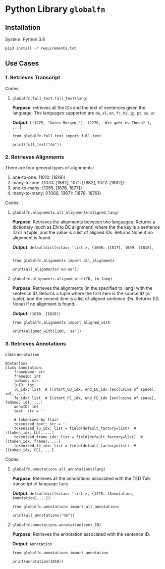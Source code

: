 # Python Library `globalfn`

## Installation
System: Python 3.8
```
pip3 install -r requirements.txt
```

## Use Cases
### 1. Retrieves Transcript
Codes:
1. `globalfn.full_text.full_text(lang)`

    **Purpose**: retrieves all the IDs and the text of sentences given the language. The languages supported are `de`, `el`, `en`, `fr`, `hi`, `jp`, `pt`, `se`, `ur`.

    **Output**: `[(1275, 'Guten Morgen.'), (1276, 'Wie geht es Ihnen?'), ...]`

    ```
    from globalfn.full_text import full_text

    print(full_text("de"))
    ```


### 2. Retrieves Alignments
There are four general types of alignments:
1. one-to-one: {1010: \[1819\]}
2. many-to-one: {1070: \[1882\], 1071: \[1882\], 1072: \[1882\]}
3. one-to-many: {1065, \[1876, 1877\]}
4. many-to-many: {(1066, 1067): \[1878, 1879\]}

Codes:
1. `globalfn.alignments.all_alignments(aligned_lang)`

    **Purpose**: Retrieves the alignments between two languages. Returns a dictionary (such as EN to DE alignment) where the the key is a sentence ID or a tuple, and the value is a list of aligned IDs. Returns None if no alignment is found.

    **Output**: `defaultdict(<class 'list'>, {1008: [1817], 1009: [1818], ...`

    ```
    from globalfn.alignments import all_alignments

    print(all_alignments('en-se'))
    ```


2. `globalfn.alignments.aligned_with(ID, to_lang)`

    **Purpose**: Retrieves the alignments (in the specified to_lang) with the sentence ID. Returns a tuple where the first item is the source ID (or tuple), and the second item is a list of aligned sentence IDs. Returns (ID, None) if no alignment is found.

    **Output**: `(1010, [1819])`
    ```
    from globalfn.alignments import aligned_with

    print(aligned_with(1100, 'se'))
    ```


### 3. Retrieves Annotations
class `Annotation`

```
@dataclass
class Annotation:
    frameName: str
    frameID: int
    luName: str
    luID: int
    lu_idx: list  # [(start_LU_idx, end_LU_idx [exclusive of space], id), ...]
    fe_idx: list  # [(start_FE_idx, end_FE_idx [exclusive of space], feName, id), ...]
    annoID: int
    text: str = ''

    # tokenized by flair
    tokenized_text: str = ''
    tokenized_lu_idx: list = field(default_factory=list)  # [(token_idx, LU), ...]
    tokenized_frame_idx: list = field(default_factory=list)  # [(token_idx, frame), ...]
    tokenized_fe_idx: list = field(default_factory=list)  # [(token_idx, FE), ...]
```

Codes:
1. `globalfn.annotations.all_annotations(lang)`

    **Purpose**: Retrieves all the annotations associated with the TED Talk transcript of language `lang`

    **Output**: `defaultdict(<class 'list'>, {1275: [Annotation, Annotation],...})`

    ```
    from globalfn.annotations import all_annotations

    print(all_annotations("de"))
    ```

2. `globalfn.annotations.annotation(sent_ID)`

    **Purpose**: Retrieves the annotation associated with the sentence ID.

    **Output**: `Annotation`

    ```
    from globalfn.annotations import annotation

    print(annotation(1010))
    ```
